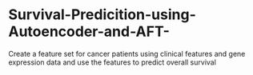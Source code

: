 # Survival-Predicition-using-Autoencoder-and-AFT-
Create a feature set for cancer patients using clinical features and gene expression data and use the features to predict overall survival
